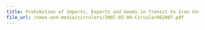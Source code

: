 ```yaml
---
title: Prohibition of Imports, Exports and Goods in Transit to Iran Under UNSC Resolution 1737 (2006)
file_url: /news-and-media/circulars/2007-02-08-Circular062007.pdf
---
```

